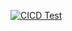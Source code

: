 [![CICD Test](https://github.com/z-shaikh/GitHubActionsMAUI/actions/workflows/dotnet-desktop.yml/badge.svg?branch=main)](https://github.com/z-shaikh/GitHubActionsMAUI/actions/workflows/dotnet-desktop.yml)
